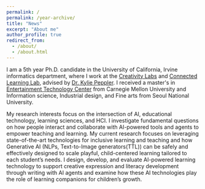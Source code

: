 ```yaml
---
permalink: /
permalink: /year-archive/
title: "News"
excerpt: "About me"
author_profile: true
redirect_from: 
  - /about/
  - /about.html
---
```


I am a 5th year Ph.D. candidate in the University of California, Irvine informatics department, where I work at the [Creativity Labs](http://creativitylabs.com/) and [Connected Learning Lab](https://connectedlearning.uci.edu/), advised by [Dr. Kylie Peppler](http://kpeppler.com/). I received a master's in [Entertainment Technology Center](https://www.etc.cmu.edu/) from Carnegie Mellon University and Information science, Industrial design, and Fine arts from Seoul National University. ​

My research interests focus on the intersection of AI, educational technology, learning sciences, and HCI. I investigate fundamental questions on how people interact and collaborate with AI-powered tools and agents to empower teaching and learning. My current research focuses on leveraging state-of-the-art technologies for inclusive learning and teaching and how Generative AI (NLPs, Text-to-Image generators(TTL)) can be safely and effectively designed to scale playful, child-centered learning tailored to each student’s needs. I design, develop, and evaluate AI-powered learning technology to support creative expression and literacy development through writing with AI agents and examine how these AI technologies play the role of learning companions for children’s growth.
